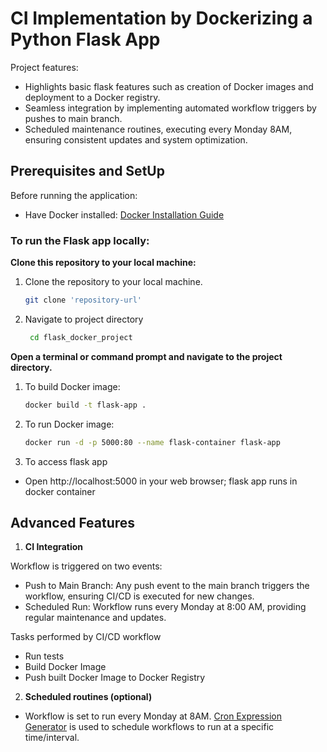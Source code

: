 # CI Implementation by Dockerizing a Python Flask App 

Project features:
- Highlights basic flask features such as creation of Docker images and deployment to a Docker registry.
- Seamless integration by implementing automated workflow triggers by pushes to main branch.
- Scheduled maintenance routines, executing every Monday 8AM, ensuring consistent updates and system optimization.

## Prerequisites and SetUp
Before running the application:

- Have Docker installed: [Docker Installation Guide](https://docs.docker.com/get-docker/)

### To run the Flask app locally:

**Clone this repository to your local machine:**
1. Clone the repository to your local machine.
   ```bash
   git clone 'repository-url'
2. Navigate to project directory
   ```bash
    cd flask_docker_project

 **Open a terminal or command prompt and navigate to the project directory.**

1. To build Docker image: 
   ```bash
   docker build -t flask-app .

2. To run Docker image:
   ```bash
   docker run -d -p 5000:80 --name flask-container flask-app 

3. To access flask app
- Open http://localhost:5000 in your web browser; flask app runs in docker container

## Advanced Features

1. **CI Integration**

Workflow is triggered on two events:
- Push to Main Branch: Any push event to the main branch triggers the workflow, ensuring CI/CD is executed for new changes.
- Scheduled Run: Workflow runs every Monday at 8:00 AM, providing regular maintenance and updates.

Tasks performed by CI/CD workflow
- Run tests
- Build Docker Image
- Push built Docker Image to Docker Registry

2. **Scheduled routines (optional)**

- Workflow is set to run every Monday at 8AM. [Cron Expression Generator](https://www.atatus.com/tools/cron)
 is used to schedule workflows to run at a specific time/interval. 
